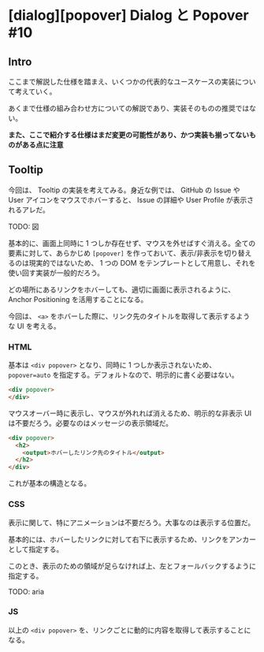 # [dialog][popover] Dialog と Popover #10

## Intro

ここまで解説した仕様を踏まえ、いくつかの代表的なユースケースの実装について考えていく。

あくまで仕様の組み合わせ方についての解説であり、実装そのものの推奨ではない。

**また、ここで紹介する仕様はまだ変更の可能性があり、かつ実装も揃ってないものがある点に注意**


## Tooltip

今回は、 Tooltip の実装を考えてみる。身近な例では、 GitHub の Issue や User アイコンをマウスでホバーすると、 Issue の詳細や User Profile が表示されるアレだ。

TODO: 図

基本的に、画面上同時に 1 つしか存在せず、マウスを外せばすぐ消える。全ての要素に対して、あらかじめ `[popover]` を作っておいて、表示/非表示を切り替えるのは現実的ではないため、 1 つの DOM をテンプレートとして用意し、それを使い回す実装が一般的だろう。

どの場所にあるリンクをホバーしても、適切に画面に表示されるように、 Anchor Positioning を活用することになる。

今回は、 `<a>` をホバーした際に、リンク先のタイトルを取得して表示するような UI を考える。


### HTML

基本は `<div popover>` となり、同時に 1 つしか表示されないため、 `popover=auto` を指定する。デフォルトなので、明示的に書く必要はない。

```html
<div popover>
</div>
```

マウスオーバー時に表示し、マウスが外れれば消えるため、明示的な非表示 UI は不要だろう。必要なのはメッセージの表示領域だ。

```html
<div popover>
  <h2>
    <output>ホバーしたリンク先のタイトル</output>
  </h2>
</div>
```

これが基本の構造となる。


### CSS

表示に関して、特にアニメーションは不要だろう。大事なのは表示する位置だ。

基本的には、ホバーしたリンクに対して右下に表示するため、リンクをアンカーとして指定する。



このとき、表示のための領域が足らなければ上、左とフォールバックするように指定する。

TODO: aria

### JS

以上の `<div popover>` を、リンクごとに動的に内容を取得して表示することになる。


